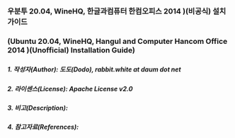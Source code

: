 ### 우분투 20.04, WineHQ, 한글과컴퓨터 한컴오피스 2014 )(비공식) 설치 가이드
### (Ubuntu 20.04, WineHQ, Hangul and Computer Hancom Office 2014 )(Unofficial) Installation Guide)
#####
##### 1. 작성자(Author): 도도(Dodo), rabbit.white at daum dot net
##### 2. 라이센스(License): Apache License v2.0
##### 3. 비고(Description):
##### 4. 참고자료(References):
#####
